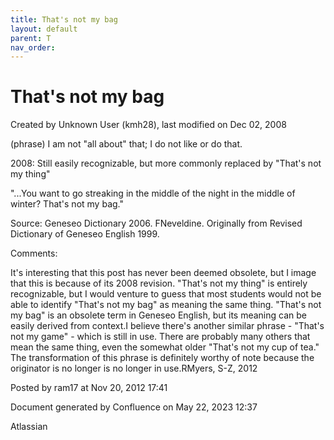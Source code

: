 ```yaml
---
title: That's not my bag
layout: default
parent: T
nav_order:
---
```


# That's not my bag

Created by  Unknown User (kmh28), last modified on Dec 02, 2008

(phrase) I am not &quot;all about&quot; that; I do not like or do that.

2008: Still easily recognizable, but more commonly replaced by &quot;That's not my thing&quot;

&quot;...You want to go streaking in the middle of the night in the middle of winter? That's not my bag.&quot;

Source: Geneseo Dictionary 2006. FNeveldine. Originally from Revised Dictionary of Geneseo English 1999. 

Comments:

It's interesting that this post has never been deemed obsolete, but I image that this is because of its 2008 revision. &quot;That's not my thing&quot; is entirely recognizable, but I would venture to guess that most students would not be able to identify &quot;That's not my bag&quot; as meaning the same thing. &quot;That's not my bag&quot; is an obsolete term in Geneseo English, but its meaning can be easily derived from context.I believe there's another similar phrase - &quot;That's not my game&quot; - which is still in use. There are probably many others that mean the same thing, even the somewhat older &quot;That's not my cup of tea.&quot; The transformation of this phrase is definitely worthy of note because the originator is no longer is no longer in use.RMyers, S-Z, 2012

Posted by ram17 at Nov 20, 2012 17:41

Document generated by Confluence on May 22, 2023 12:37

Atlassian
